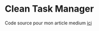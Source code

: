 # Clean Task Manager

Code source pour mon article medium <a href="https://medium.com/@eludeceti/if-it-works-dont-touch-it-mais-si-c-est-du-spaghetti-prenez-une-fourchette-0d185080390e">ici</a>
